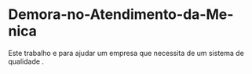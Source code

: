 # Demora-no-Atendimento-da-Me-nica
Este  trabalho e para ajudar um empresa que necessita de um sistema de qualidade .
